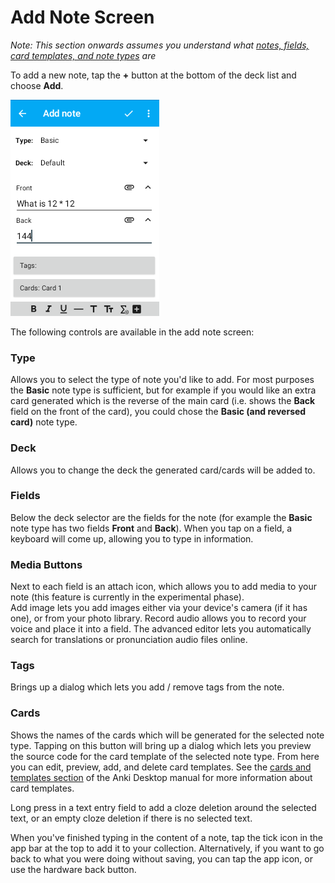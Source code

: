 # Add Note Screen

<!-- toc -->

*_Note:_* _This section onwards assumes you understand what [notes, fields, card templates, and note types](https://docs.ankiweb.net/getting-started.html#notes--fields) are_

To add a new note, tap the **+** button at the bottom of the deck list and choose **Add**.

![adding.png](img/5-adding.png)

The following controls are available in the add note screen:

### Type 
Allows you to select the type of note you'd like to add. 
For most purposes the **Basic** note type is sufficient, but for example if you would like an extra card generated which is the reverse of the main card  (i.e. shows the **Back** field on the front of the card), you could chose the **Basic (and reversed card)** note type.

### Deck 
Allows you to change the deck the generated card/cards will be added to.

### Fields 
Below the deck selector are the fields for the note (for example the **Basic** note type has two fields **Front** and **Back**). When you tap on a field, a keyboard will come up, allowing you to type in information.

### Media Buttons 
Next to each field is an attach icon, which allows you to add media to your note (this feature is currently in the experimental phase).  
Add image lets you add images either via your device's camera (if it has one), or from your photo library. 
Record audio allows you to record your voice and place it into a field. The advanced editor lets you automatically search for translations or pronunciation audio files online.

### Tags 
Brings up a dialog which lets you add / remove tags from the note.

### Cards 
Shows the names of the cards which will be generated for the selected note type. Tapping on this button will bring up a dialog which lets you preview the source code for the card template of the selected note type.  From here you can edit, preview, add, and delete card templates. See the [cards and templates section](https://docs.ankiweb.net/templates/intro.html) of the Anki Desktop manual for more information about card templates.

Long press in a text entry field to add a cloze deletion around the selected text, or an empty cloze deletion if there is no selected text.

When you've finished typing in the content of a note, tap the tick icon in the app bar at the top to add it to your collection. Alternatively, if you want to go back to what you were doing without saving, you can tap the app icon, or use the hardware back button.
